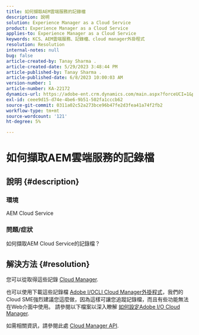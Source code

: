 ```yaml
---
title: 如何擷取AEM雲端服務的記錄檔
description: 說明
solution: Experience Manager as a Cloud Service
product: Experience Manager as a Cloud Service
applies-to: Experience Manager as a Cloud Service
keywords: KCS、AEM雲端服務、記錄檔、cloud manager外掛程式
resolution: Resolution
internal-notes: null
bug: false
article-created-by: Tanay Sharma .
article-created-date: 5/29/2023 3:48:44 PM
article-published-by: Tanay Sharma .
article-published-date: 6/8/2023 10:00:03 AM
version-number: 1
article-number: KA-22172
dynamics-url: https://adobe-ent.crm.dynamics.com/main.aspx?forceUCI=1&pagetype=entityrecord&etn=knowledgearticle&id=7a075947-38fe-ed11-8f6e-6045bd006b3d
exl-id: ceee9d15-d74e-4be6-9b51-502fa1cccb62
source-git-commit: 0311a02c52a273bce96b47fe2d3fea41a74f2fb2
workflow-type: tm+mt
source-wordcount: '121'
ht-degree: 5%

---
```


# 如何擷取AEM雲端服務的記錄檔

## 說明 {#description}


### <b>環境</b>

AEM Cloud Service



### <b>問題/症狀</b>

如何擷取AEM Cloud Service的記錄檔？




## 解決方法 {#resolution}


您可以從取得這些記錄 [Cloud Manager](https://experienceleague.adobe.com/docs/experience-manager-cloud-service/content/implementing/using-cloud-manager/manage-logs.html?lang=en).

也可以使用下載這些記錄檔 [Adobe I/OCLI Cloud Manager外掛程式](https://github.com/adobe/aio-cli-plugin-cloudmanager)，我們的Cloud SME強烈建議您這麼做，因為這樣可讓您追蹤記錄檔，而且有些功能無法在Web介面中使用。 請參閱以下檔案以深入瞭解 [如何設定Adobe I/O Cloud Manager](https://experienceleaguecommunities.adobe.com/t5/adobe-experience-manager/setting-up-adobe-i-o-cli-for-cloud-manager-aem-community-blog/m-p/380156).

如需相關資訊，請參閱此處 [Cloud Manager API](https://developer.adobe.com/experience-cloud/cloud-manager/reference/api/#operation/getEnvironmentLogs).
